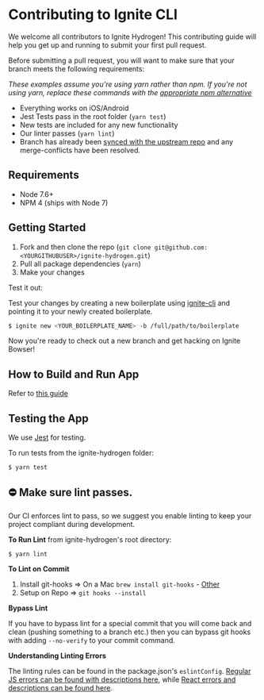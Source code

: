 # Contributing to Ignite CLI

We welcome all contributors to Ignite Hydrogen! This contributing guide will help you get up and running to submit your first pull request.

Before submitting a pull request, you will want to make sure that your branch meets the following requirements:

_These examples assume you're using yarn rather than npm. If you're not using yarn, replace these commands with the [appropriate npm alternative](https://shift.infinite.red/npm-vs-yarn-cheat-sheet-8755b092e5cc)_

- Everything works on iOS/Android
- Jest Tests pass in the root folder (`yarn test`)
- New tests are included for any new functionality
- Our linter passes (`yarn lint`)
- Branch has already been [synced with the upstream repo](https://help.github.com/articles/syncing-a-fork/) and any merge-conflicts have been resolved.

## Requirements

- Node 7.6+
- NPM 4 (ships with Node 7)

## Getting Started

1. Fork and then clone the repo (`git clone git@github.com:<YOURGITHUBUSER>/ignite-hydrogen.git`)
2. Pull all package dependencies (`yarn`)
3. Make your changes

Test it out:

Test your changes by creating a new boilerplate using [ignite-cli](https://github.com/infinitered/ignite) and pointing it to your newly created boilerplate.

```sh
$ ignite new <YOUR_BOILERPLATE_NAME> -b /full/path/to/boilerplate
```

Now you're ready to check out a new branch and get hacking on Ignite Bowser!

## How to Build and Run App

Refer to [this guide](https://github.com/infinitered/ignite/blob/master/.github/CONTRIBUTING.md#how-to-build-and-run-app)

## Testing the App

We use [Jest](https://jestjs.io) for testing.

To run tests from the ignite-hydrogen folder:

```
$ yarn test
```

## ⛔ Make sure lint passes.

Our CI enforces lint to pass, so we suggest you enable linting to keep your project compliant during development.

**To Run Lint** from ignite-hydrogen's root directory:

```
$ yarn lint
```

**To Lint on Commit**

1. Install git-hooks => On a Mac `brew install git-hooks` - [Other](https://github.com/icefox/git-hooks/)
2. Setup on Repo => `git hooks --install`

**Bypass Lint**

If you have to bypass lint for a special commit that you will come back and clean (pushing something to a branch etc.) then you can bypass git hooks with adding `--no-verify` to your commit command.

**Understanding Linting Errors**

The linting rules can be found in the package.json's `eslintConfig`. [Regular JS errors can be found with descriptions here](http://eslint.org/docs/rules/), while [React errors and descriptions can be found here](https://github.com/yannickcr/eslint-plugin-react).
